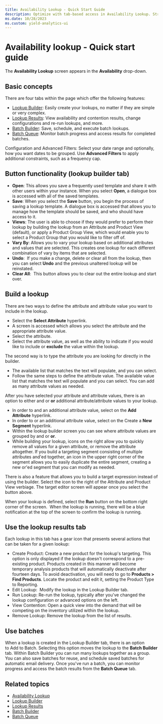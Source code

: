 ```yaml
---
title: Availability Lookup - Quick Start Guide
description: Optimize with tab-based access in Availability Lookup. Streamline actions in Lookup Builder, Results, Batch Builder, and Queue management.
ms.date: 10/28/2023
ms.custom: yield-analytics-ui
---
```


# Availability lookup - Quick start guide

The **Availability Lookup** screen appears in the **Availability** drop-down.

## Basic concepts

There are four tabs within the page which offer the following features:

- [Lookup Builder](lookup-builder.md): Easily create your lookups, no matter if they are simple or very complex.
- [Lookup Results](lookup-results.md): View availability and contention results, change configurations and re-run lookups, and more.
- [Batch Builder](batch-builder.md): Save, schedule, and execute batch lookups.
- [Batch Queue](batch-queue.md): Monitor batch progress and access results for completed batches.

Configuration and Advanced Filters: Select your date range and optionally, how you want dates to be grouped. Use **Advanced Filters** to apply additional constraints, such as a frequency cap.

## Button functionality (lookup builder tab)

- **Open**: This allows you save a frequently used template and share it with other users within your instance. When you select **Open**, a dialogue box is accessed with all of the saved templates.
- **Save**: When you select the **Save** button, you begin the process of saving a lookup template. A dialogue box is accessed that allows you to manage how the template should be saved, and who should have access to it.
- **Views**: The user is able to choose if they would prefer to perform their lookup by building the lookup from an Attribute and Product View (default), or apply a Product Group View, which would enable you to select a Product Group that you would like to filter off of.
- **Vary By**: Allows you to vary your lookup based on additional attributes and values that are selected. This creates one lookup for each different combination of vary by items that are selected.
- **Undo**:  If you make a change, delete or clear all from the lookup, then you can select **Undo** and the previous unaltered lookup will be reinstated.
- **Clear All**:  This button allows you to clear out the entire lookup and start over.

## Build a lookup

There are two ways to define the attribute and attribute value you want to include in the lookup.

- Select the **Select Attribute** hyperlink.
- A screen is accessed which allows you select the attribute and the appropriate attribute value.
- Select the attribute.
- Select the attribute value, as well as the ability to indicate if you would like to include or **exclude** the value within the lookup.

The second way is to type the attribute you are looking for directly in the builder.

- The available list that matches the text will populate, and you can select.
- Follow the same steps to define the attribute value. The available value list that matches the text will populate and you can select. You can add as many attribute values as needed.

After you have selected your attribute and attribute values, there is an option to either and or **or** additional attribute/attribute values to your lookup.

- In order to and an additional attribute value, select on the **Add Attribute** hyperlink.
- In order to or an additional attribute value, select on the Create a **New Segment** hyperlink.
- Within the lookup builder screen you can see where attribute values are grouped by and or **or**.
- While building your lookup, icons on the right allow you to quickly remove all values for a given attribute, or remove the attribute altogether. If you build a targeting segment consisting of multiple attributes and'ed together, an icon in the upper right corner of the segment allows you to easily duplicate the entire segment, creating a new or'ed segment that you can modify as needed.

There is also a feature that allows you to build a target expression instead of using the builder. Select the icon to the right of the Attribute and Product View verbiage. The target editor screen will appear once you select the button above.

When your lookup is defined, select the **Run** button on the bottom right corner of the screen.  When the lookup is running, there will be a blue notification at the top of the screen to confirm the lookup is running.

## Use the lookup results tab

Each lookup in this tab has a gear icon that presents several actions that can be taken for a given lookup:

- Create Product: Create a new product for the lookup's targeting. This option is only displayed if the lookup doesn't correspond to a pre-existing product. Products created in this manner will become temporary analysis products that will automatically deactivate after fourteen days. To avoid deactivation, you will need to go to **Products \> Find Products**. Locate the product and edit it, setting the Product Type to Reporting.
- Edit Lookup:  Modify the lookup in the Lookup Builder tab.
- Run Lookup: Re-run the lookup, typically after you've changed the lookup configuration or advanced options on the left.
- View Contention: Open a quick view into the demand that will be competing on the inventory utilized within the lookup.
- Remove Lookup: Remove the lookup from the list of results.

## Use batches

When a lookup is created in the Lookup Builder tab, there is an option to Add to Batch. Selecting this option moves the lookup to the **Batch Builder** tab. Within Batch Builder you can run many lookups together as a group. You can also save batches for reuse, and schedule saved batches for automatic email delivery. Once you've run a batch, you can monitor progress and access the batch results from the **Batch Queue** tab.

## Related topics

- [Availability Lookup](availability-lookup.md)
- [Lookup Builder](lookup-builder.md)
- [Lookup Results](lookup-results.md)
- [Batch Builder](batch-builder.md)
- [Batch Queue](batch-queue.md)
